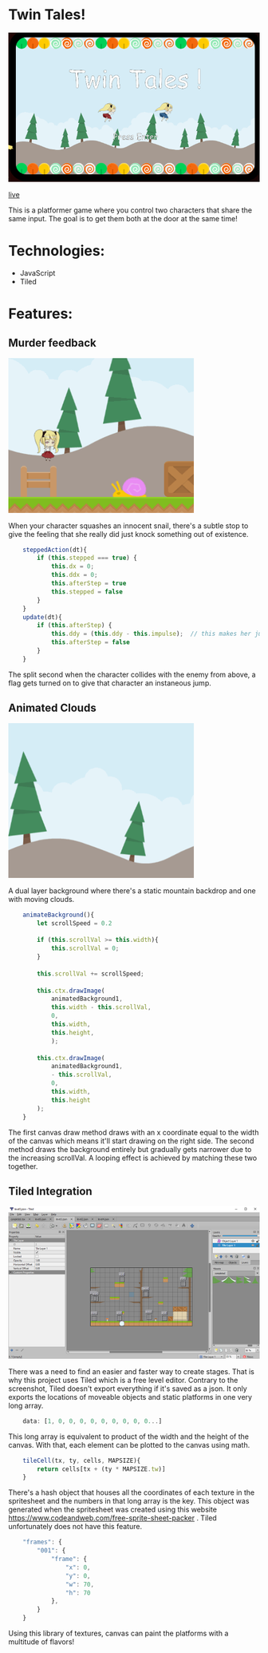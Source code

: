 # Twin Tales!
![pic](/images/readmeStuff/twindemo.gif)

[live](https://twintales.herokuapp.com/)

This is a platformer game where you control two characters that share the same input. The goal is to get them both at the door at the same time!

# Technologies:
* JavaScript
* Tiled

# Features:
## Murder feedback
![pic](images/readmeStuff/feedback.gif)

When your character squashes an innocent snail, there's a subtle stop to give the feeling that she really did just knock something out of existence.

```javascript
    steppedAction(dt){
        if (this.stepped === true) {
            this.dx = 0;
            this.ddx = 0;
            this.afterStep = true
            this.stepped = false
        }
    }
    update(dt){
        if (this.afterStep) {
            this.ddy = (this.ddy - this.impulse);  // this makes her jump a little.
            this.afterStep = false
        }
    }

```
The split second when the character collides with the enemy from above, a flag gets turned on to give that character an instaneous jump.


## Animated Clouds
![pic](images/readmeStuff/bgdemo.gif)

A dual layer background where there's a static mountain backdrop and one with moving clouds.

```javascript
    animateBackground(){
        let scrollSpeed = 0.2

        if (this.scrollVal >= this.width){
            this.scrollVal = 0;
        }

        this.scrollVal += scrollSpeed;

        this.ctx.drawImage(
            animatedBackground1, 
            this.width - this.scrollVal, 
            0, 
            this.width, 
            this.height, 
            );
        
        this.ctx.drawImage(
            animatedBackground1,
            - this.scrollVal,
            0,
            this.width,
            this.height
        );
    }
```

The first canvas draw method draws with an x coordinate equal to the width of the canvas which means it'll start drawing on the right side. The second method draws the background entirely but gradually gets narrower due to the increasing scrollVal. A looping effect is achieved by matching these two together.

## Tiled Integration
![tiled](images/readmeStuff/tiled.png)

There was a need to find an easier and faster way to create stages. That is why this project uses Tiled which is a free level editor. Contrary to the screenshot, Tiled doesn't export everything if it's saved as a json. It only exports the locations of moveable objects and static platforms in one very long array. 

```javascript
    data: [1, 0, 0, 0, 0, 0, 0, 0, 0, 0...]
```

This long array is equivalent to product of the width and the height of the canvas. With that, each element can be plotted to the canvas using math.

```javascript
    tileCell(tx, ty, cells, MAPSIZE){
        return cells[tx + (ty * MAPSIZE.tw)]
    }
```

There's a hash object that houses all the coordinates of each texture in the spritesheet and the numbers in that long array is the key. This object was generated when the spritesheet was created using this website https://www.codeandweb.com/free-sprite-sheet-packer . Tiled unfortunately does not have this feature.

```javascript
	"frames": {
		"001": {
			"frame": {
				"x": 0,
				"y": 0,
				"w": 70,
				"h": 70
            },
        }
    }
```

Using this library of textures, canvas can paint the platforms with a multitude of flavors!